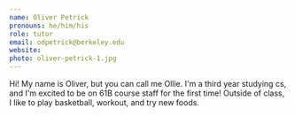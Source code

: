 ```yaml
---
name: Oliver Petrick
pronouns: he/him/his
role: tutor
email: odpetrick@berkeley.edu
website: 
photo: oliver-petrick-1.jpg
---
```


Hi! My name is Oliver, but you can call me Ollie. I'm a third year studying cs, and I'm excited to be on 61B course staff for the first time! Outside of class, I like to play basketball, workout, and try new foods.